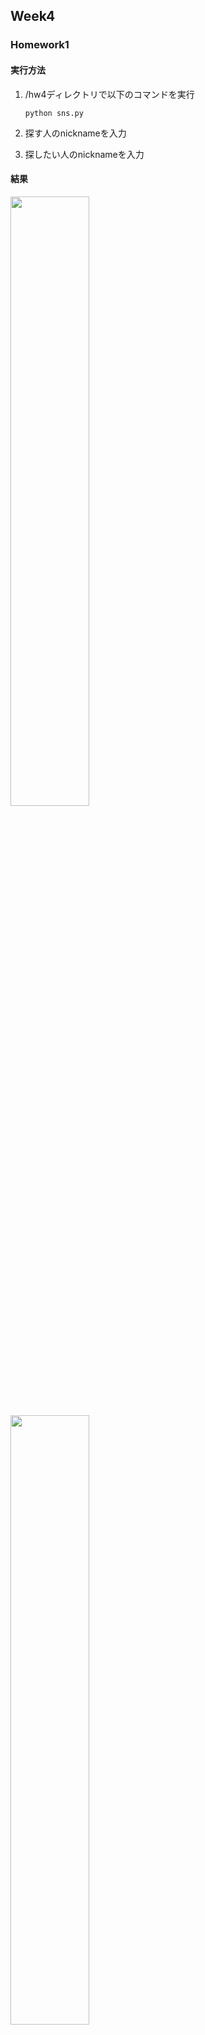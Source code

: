 ## Week4
### Homework1
#### 実行方法
1. /hw4ディレクトリで以下のコマンドを実行 
    
    `python sns.py`
1. 探す人のnicknameを入力
1. 探したい人のnicknameを入力

#### 結果
<img src="https://user-images.githubusercontent.com/29967880/59767126-92828b00-92dc-11e9-8278-2446df199b11.png"  width=50%>
<img src="https://user-images.githubusercontent.com/29967880/59849500-c922d900-93a2-11e9-89f8-3c07b6ca107d.png"  width=50%>
<img src="https://user-images.githubusercontent.com/29967880/59849334-50238180-93a2-11e9-9da3-a0d9a713cceb.png"  width=50%>
<img src="https://user-images.githubusercontent.com/29967880/59849335-50238180-93a2-11e9-905c-7ced7d30abb8.png"  width=50%>


#### その他
*visualize_sns.ipynb*
- SNSのフォロー・フォロワー関係を可視化

### Homework2

